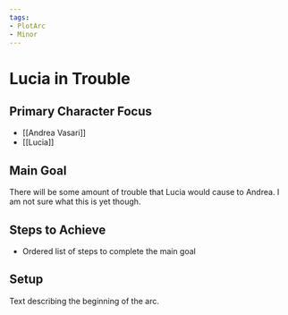 ```yaml
---
tags:
- PlotArc
- Minor
---
```


# Lucia in Trouble

## Primary Character Focus
- [[Andrea Vasari]]
- [[Lucia]]

## Main Goal
There will be some amount of trouble that Lucia would cause to Andrea. I am not sure what this is yet though.

## Steps to Achieve
 - Ordered list of steps to complete the main goal


## Setup
Text describing the beginning of the arc. 